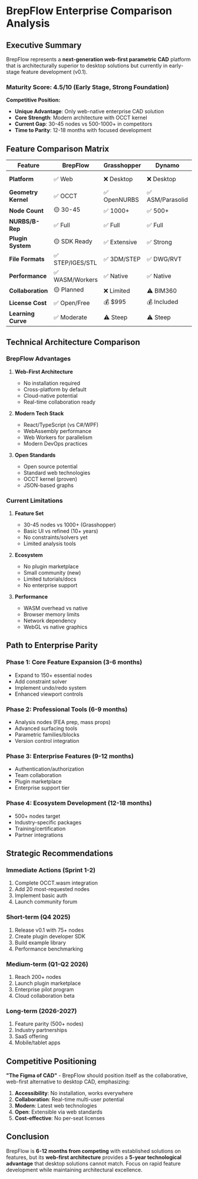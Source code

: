 # BrepFlow Enterprise Comparison Analysis

## Executive Summary

BrepFlow represents a **next-generation web-first parametric CAD** platform that is architecturally superior to desktop solutions but currently in early-stage feature development (v0.1).

### Maturity Score: 4.5/10 (Early Stage, Strong Foundation)

**Competitive Position:**
- **Unique Advantage**: Only web-native enterprise CAD solution
- **Core Strength**: Modern architecture with OCCT kernel
- **Current Gap**: 30-45 nodes vs 500-1000+ in competitors
- **Time to Parity**: 12-18 months with focused development

## Feature Comparison Matrix

| Feature | BrepFlow | Grasshopper | Dynamo | Sverchok |
|---------|----------|-------------|--------|----------|
| **Platform** | ✅ Web | ❌ Desktop | ❌ Desktop | ❌ Desktop |
| **Geometry Kernel** | ✅ OCCT | ✅ OpenNURBS | ✅ ASM/Parasolid | ⚠️ Mesh-only |
| **Node Count** | 🟡 30-45 | ✅ 1000+ | ✅ 500+ | ✅ 300+ |
| **NURBS/B-Rep** | ✅ Full | ✅ Full | ✅ Full | ❌ Limited |
| **Plugin System** | 🟡 SDK Ready | ✅ Extensive | ✅ Strong | ✅ Python |
| **File Formats** | ✅ STEP/IGES/STL | ✅ 3DM/STEP | ✅ DWG/RVT | ⚠️ Limited |
| **Performance** | ✅ WASM/Workers | ✅ Native | ✅ Native | ✅ Native |
| **Collaboration** | 🟡 Planned | ❌ Limited | ⚠️ BIM360 | ❌ None |
| **License Cost** | ✅ Open/Free | 💰 $995 | 💰 Included | ✅ Free |
| **Learning Curve** | ✅ Moderate | ⚠️ Steep | ⚠️ Steep | ⚠️ Steep |

## Technical Architecture Comparison

### BrepFlow Advantages
1. **Web-First Architecture**
   - No installation required
   - Cross-platform by default
   - Cloud-native potential
   - Real-time collaboration ready

2. **Modern Tech Stack**
   - React/TypeScript (vs C#/WPF)
   - WebAssembly performance
   - Web Workers for parallelism
   - Modern DevOps practices

3. **Open Standards**
   - Open source potential
   - Standard web technologies
   - OCCT kernel (proven)
   - JSON-based graphs

### Current Limitations
1. **Feature Set**
   - 30-45 nodes vs 1000+ (Grasshopper)
   - Basic UI vs refined (10+ years)
   - No constraints/solvers yet
   - Limited analysis tools

2. **Ecosystem**
   - No plugin marketplace
   - Small community (new)
   - Limited tutorials/docs
   - No enterprise support

3. **Performance**
   - WASM overhead vs native
   - Browser memory limits
   - Network dependency
   - WebGL vs native graphics

## Path to Enterprise Parity

### Phase 1: Core Feature Expansion (3-6 months)
- Expand to 150+ essential nodes
- Add constraint solver
- Implement undo/redo system
- Enhanced viewport controls

### Phase 2: Professional Tools (6-9 months)
- Analysis nodes (FEA prep, mass props)
- Advanced surfacing tools
- Parametric families/blocks
- Version control integration

### Phase 3: Enterprise Features (9-12 months)
- Authentication/authorization
- Team collaboration
- Plugin marketplace
- Enterprise support tier

### Phase 4: Ecosystem Development (12-18 months)
- 500+ nodes target
- Industry-specific packages
- Training/certification
- Partner integrations

## Strategic Recommendations

### Immediate Actions (Sprint 1-2)
1. Complete OCCT.wasm integration
2. Add 20 most-requested nodes
3. Implement basic auth
4. Launch community forum

### Short-term (Q4 2025)
1. Release v0.1 with 75+ nodes
2. Create plugin developer SDK
3. Build example library
4. Performance benchmarking

### Medium-term (Q1-Q2 2026)
1. Reach 200+ nodes
2. Launch plugin marketplace
3. Enterprise pilot program
4. Cloud collaboration beta

### Long-term (2026-2027)
1. Feature parity (500+ nodes)
2. Industry partnerships
3. SaaS offering
4. Mobile/tablet apps

## Competitive Positioning

**"The Figma of CAD"** - BrepFlow should position itself as the collaborative, web-first alternative to desktop CAD, emphasizing:

1. **Accessibility**: No installation, works everywhere
2. **Collaboration**: Real-time multi-user potential
3. **Modern**: Latest web technologies
4. **Open**: Extensible via web standards
5. **Cost-effective**: No per-seat licenses

## Conclusion

BrepFlow is **6-12 months from competing** with established solutions on features, but its **web-first architecture** provides a **5-year technological advantage** that desktop solutions cannot match. Focus on rapid feature development while maintaining architectural excellence.